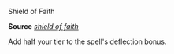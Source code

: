 Shield of Faith

**Source** [_shield of faith_](spells/shieldOfFaith.md#_shield-of-faith)

Add half your tier to the spell's deflection bonus.

